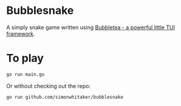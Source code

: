 # Bubblesnake

A simply snake game written using [Bubbletea - a powerful little TUI framework](https://github.com/charmbracelet/bubbletea).

# To play

```sh
go run main.go
```

Or without checking out the repo:

```sh
go run github.com/simonwhitaker/bubblesnake
```
